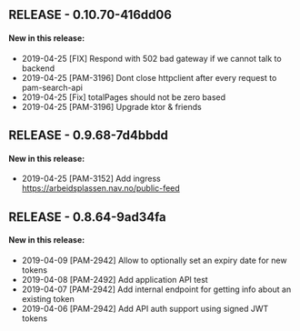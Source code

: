 ## RELEASE - 0.10.70-416dd06
#### New in this release: 
+ 2019-04-25 [FIX] Respond with 502 bad gateway if we cannot talk to backend
+ 2019-04-25 [PAM-3196] Dont close httpclient after every request to pam-search-api
+ 2019-04-25 [Fix] totalPages should not be zero based
+ 2019-04-25 [PAM-3196] Upgrade ktor & friends
## RELEASE - 0.9.68-7d4bbdd
#### New in this release: 
+ 2019-04-25 [PAM-3152] Add ingress https://arbeidsplassen.nav.no/public-feed
## RELEASE - 0.8.64-9ad34fa
#### New in this release: 
+ 2019-04-09 [PAM-2942] Allow to optionally set an expiry date for new tokens
+ 2019-04-08 [PAM-2492] Add application API test
+ 2019-04-07 [PAM-2942] Add internal endpoint for getting info about an existing token
+ 2019-04-06 [PAM-2942] Add API auth support using signed JWT tokens
